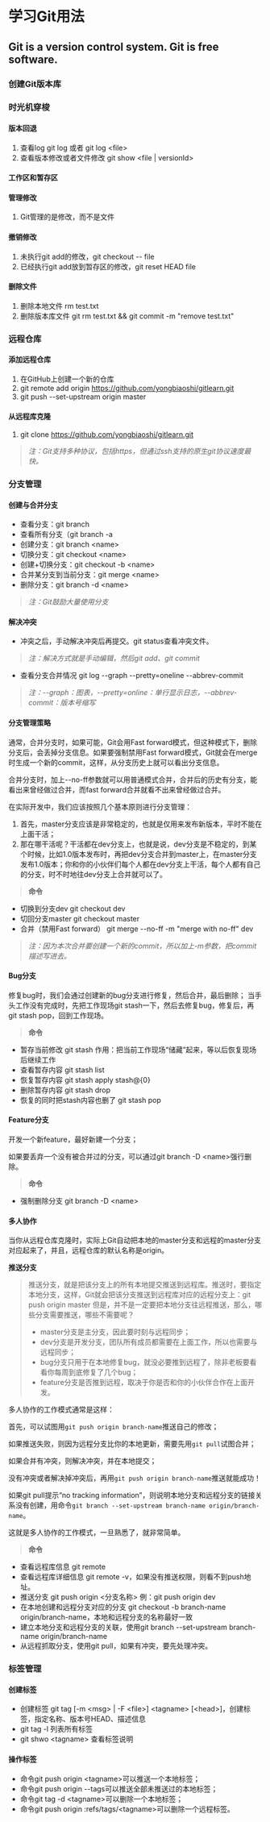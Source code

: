 学习Git用法
===========
Git is a version control system. Git is free software.
-----------
### 创建Git版本库
### 时光机穿梭
#### 版本回退
1. 查看log git log 或者 git log \<file\>
2. 查看版本修改或者文件修改 git show \<file | versionId\>
#### 工作区和暂存区

#### 管理修改
1. Git管理的是修改，而不是文件

#### 撤销修改
1. 未执行git add的修改，git checkout -- file
2. 已经执行git add放到暂存区的修改，git reset HEAD file 

#### 删除文件
1. 删除本地文件 rm test.txt
2. 删除版本库文件 git rm test.txt && git commit -m "remove test.txt"

### 远程仓库
#### 添加远程仓库
1. 在GitHub上创建一个新的仓库
2. git remote add origin https://github.com/yongbiaoshi/gitlearn.git
3. git push --set-upstream origin master 
#### 从远程库克隆
1. git clone https://github.com/yongbiaoshi/gitlearn.git
> *注：Git支持多种协议，包括https，但通过ssh支持的原生git协议速度最快。*
### 分支管理
#### 创建与合并分支
- 查看分支：git branch
- 查看所有分支（git branch -a
- 创建分支：git branch \<name\>
- 切换分支：git checkout \<name\>
- 创建+切换分支：git checkout -b \<name\>
- 合并某分支到当前分支：git merge \<name\>
- 删除分支：git branch -d \<name\>
> *注：Git鼓励大量使用分支*
#### 解决冲突
- 冲突之后，手动解决冲突后再提交。git status查看冲突文件。
> *注：解决方式就是手动编辑，然后git add、git commit*
- 查看分支合并情况 git log --graph --pretty=oneline --abbrev-commit
> *注：--graph：图表，--pretty=online：单行显示日志，--abbrev-commit：版本号缩写*
#### 分支管理策略

通常，合并分支时，如果可能，Git会用Fast forward模式，但这种模式下，删除分支后，会丢掉分支信息。如果要强制禁用Fast forward模式，Git就会在merge时生成一个新的commit，这样，从分支历史上就可以看出分支信息。

合并分支时，加上--no-ff参数就可以用普通模式合并，合并后的历史有分支，能看出来曾经做过合并，而fast forward合并就看不出来曾经做过合并。

在实际开发中，我们应该按照几个基本原则进行分支管理：
1. 首先，master分支应该是非常稳定的，也就是仅用来发布新版本，平时不能在上面干活；
2. 那在哪干活呢？干活都在dev分支上，也就是说，dev分支是不稳定的，到某个时候，比如1.0版本发布时，再把dev分支合并到master上，在master分支发布1.0版本；你和你的小伙伴们每个人都在dev分支上干活，每个人都有自己的分支，时不时地往dev分支上合并就可以了。

> **命令**
- 切换到分支dev git checkout dev
- 切回分支master git checkout master
- 合并（禁用Fast forward） git merge --no-ff -m "merge with no-ff" dev
> *注：因为本次合并要创建一个新的commit，所以加上-m参数，把commit描述写进去。*

#### Bug分支
修复bug时，我们会通过创建新的bug分支进行修复，然后合并，最后删除；
当手头工作没有完成时，先把工作现场git stash一下，然后去修复bug，修复后，再git stash pop，回到工作现场。

> **命令**
- 暂存当前修改 git stash 作用：把当前工作现场“储藏”起来，等以后恢复现场后继续工作
- 查看暂存内容 git stash list
- 恢复暂存内容 git stash apply stash@{0}
- 删除暂存内容 git stash drop
- 恢复的同时把stash内容也删了 git stash pop

#### Feature分支
开发一个新feature，最好新建一个分支；

如果要丢弃一个没有被合并过的分支，可以通过git branch -D \<name\>强行删除。

> **命令**
- 强制删除分支 git branch -D \<name\>

#### 多人协作
当你从远程仓库克隆时，实际上Git自动把本地的master分支和远程的master分支对应起来了，并且，远程仓库的默认名称是origin。

**推送分支**
> 推送分支，就是把该分支上的所有本地提交推送到远程库。推送时，要指定本地分支，这样，Git就会把该分支推送到远程库对应的远程分支上：git push origin master
> 但是，并不是一定要把本地分支往远程推送，那么，哪些分支需要推送，哪些不需要呢？
> * master分支是主分支，因此要时刻与远程同步；
> * dev分支是开发分支，团队所有成员都需要在上面工作，所以也需要与远程同步；
> * bug分支只用于在本地修复bug，就没必要推到远程了，除非老板要看看你每周到底修复了几个bug；
> * feature分支是否推到远程，取决于你是否和你的小伙伴合作在上面开发。

多人协作的工作模式通常是这样：

首先，可以试图用`git push origin branch-name`推送自己的修改；

如果推送失败，则因为远程分支比你的本地更新，需要先用`git pull`试图合并；

如果合并有冲突，则解决冲突，并在本地提交；

没有冲突或者解决掉冲突后，再用`git push origin branch-name`推送就能成功！

如果git pull提示“no tracking information”，则说明本地分支和远程分支的链接关系没有创建，用命令`git branch --set-upstream branch-name origin/branch-name`。

这就是多人协作的工作模式，一旦熟悉了，就非常简单。

> **命令**
- 查看远程库信息 git remote
- 查看远程库详细信息 git remote -v，如果没有推送权限，则看不到push地址。
- 推送分支 git push origin \<分支名称\> 例：git push origin dev
- 在本地创建和远程分支对应的分支 git checkout -b branch-name origin/branch-name，本地和远程分支的名称最好一致
- 建立本地分支和远程分支的关联，使用git branch --set-upstream branch-name origin/branch-name
- 从远程抓取分支，使用git pull，如果有冲突，要先处理冲突。

### 标签管理

#### 创建标签
- 创建标签 git tag [-m \<msg\> | -F \<file\>] \<tagname\> [\<head\>]，创建标签，指定名称、版本号HEAD、描述信息
- git tag -l 列表所有标签
- git shwo \<tagname\> 查看标签说明

#### 操作标签
- 命令git push origin \<tagname\>可以推送一个本地标签；
- 命令git push origin --tags可以推送全部未推送过的本地标签；
- 命令git tag -d \<tagname\>可以删除一个本地标签；
- 命令git push origin :refs/tags/\<tagname\>可以删除一个远程标签。
